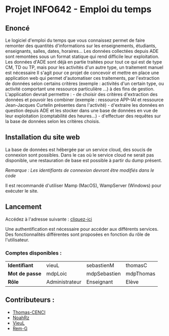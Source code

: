 
# Projet INFO642 - Emploi du temps

## Enoncé 
Le logiciel d'emploi du temps que vous connaissez permet de faire remonter des quantités d'informations sur les enseignements, étudiants, enseignants, salles, dates, horaires...
Les données collectées depuis ADE sont remontées sous un format statique qui rend difficile leur exploitation. Les données d'ADE sont déjà en partie traitées pour tout ce qui est de type CM, TD ou TP, mais pour les activités d'un autre type, un traitement manuel est nécessaire
Il s'agit pour ce projet de concevoir et mettre en place une application web qui permet d'automatiser ces traitements, par l'extraction de données selon certains critères (exemple : activités d'un certain type, ou activité comportant une ressource particulière ...) à des fins de gestion. L'application devrait permettre : - de choisir des critères d'extraction des données et pouvoir les combiner (exemple : ressource APP-IAI et ressource Jean-Jacques Curtelin présentes dans l'activité) - d'extraire les données en question depuis ADE et les stocker dans une base de données en vue de leur exploitation (comptabilité des heures...) - d'effectuer des requêtes sur la base de données selon les critères choisis.

## Installation du site web
La base de données est hébergée par un service cloud, des soucis de connexion sont possibles.
Dans le cas où le service cloud ne serait pas disponible, une restauration de base est possible à partir du dump présent.

*Remarque : Les identifiants de connexion devront être modifiés dans le code*

Il est recommandé d'utiliser Mamp (MacOS), WampServer (Windows) pour exécuter le site.

## Lancement
Accédez à l'adresse suivante :  [cliquez-ici](http://localhost/edt/php/edt_main.php)

Une authentification est nécessaire pour accéder aux différents services. Des fonctionnalités différentes sont proposées en fonction du rôle de l'utilisateur.

### Comptes disponibles :
|                |                |                |                 |
|----------------|----------------|----------------|----------------|
|**Identifiant**|vieuL | sebastienM | thomasC |
|**Mot de passe**| mdpLoic | mdpSebastien | mdpThomas
|**Rôle**| Administrateur | Enseignant | Elève

## Contributeurs :

 - [Thomas-CENCI](http://github.com/Thomas-CENCI/)
  - [NoahRz](https://github.com/NoahRz)
 - [VieuL](https://github.com/vieul)
 - [Rem-G](http://github.com/Rem-G)

